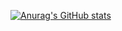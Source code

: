 [![Anurag's GitHub stats](https://github-readme-stats.vercel.app/api?username=MariiaS3&hide=prs)](https://github.com/MariiaS3/MariiaS3)
